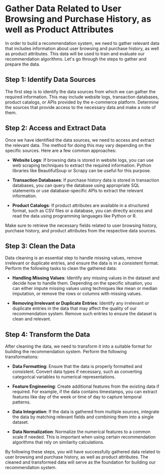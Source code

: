 

# Gather Data Related to User Browsing and Purchase History, as well as Product Attributes

In order to build a recommendation system, we need to gather relevant data that includes information about user browsing and purchase history, as well as product attributes. This data will be used to train and evaluate our recommendation algorithms. Let's go through the steps to gather and prepare the data.

## Step 1: Identify Data Sources
The first step is to identify the data sources from which we can gather the required information. This may include website logs, transaction databases, product catalogs, or APIs provided by the e-commerce platform. Determine the sources that provide access to the necessary data and make a note of them.

## Step 2: Access and Extract Data
Once we have identified the data sources, we need to access and extract the relevant data. The method for doing this may vary depending on the specific sources. Here are a few common approaches:

- **Website Logs**: If browsing data is stored in website logs, you can use web scraping techniques to extract the required information. Python libraries like BeautifulSoup or Scrapy can be useful for this purpose.

- **Transaction Databases**: If purchase history data is stored in transaction databases, you can query the database using appropriate SQL statements or use database-specific APIs to extract the relevant information.

- **Product Catalogs**: If product attributes are available in a structured format, such as CSV files or a database, you can directly access and read the data using programming languages like Python or R.

Make sure to retrieve the necessary fields related to user browsing history, purchase history, and product attributes from the respective data sources.

## Step 3: Clean the Data
Data cleaning is an essential step to handle missing values, remove irrelevant or duplicate entries, and ensure the data is in a consistent format. Perform the following tasks to clean the gathered data:

- **Handling Missing Values**: Identify any missing values in the dataset and decide how to handle them. Depending on the specific situation, you can either impute missing values using techniques like mean or median imputation, or remove the rows or columns with missing values.

- **Removing Irrelevant or Duplicate Entries**: Identify any irrelevant or duplicate entries in the data that may affect the quality of our recommendation system. Remove such entries to ensure the dataset is clean and relevant.

## Step 4: Transform the Data
After cleaning the data, we need to transform it into a suitable format for building the recommendation system. Perform the following transformations:

- **Data Formatting**: Ensure that the data is properly formatted and consistent. Convert data types if necessary, such as converting categorical variables to numerical representations.

- **Feature Engineering**: Create additional features from the existing data if required. For example, if the data contains timestamps, you can extract features like day of the week or time of day to capture temporal patterns.

- **Data Integration**: If the data is gathered from multiple sources, integrate the data by matching relevant fields and combining them into a single dataset.

- **Data Normalization**: Normalize the numerical features to a common scale if needed. This is important when using certain recommendation algorithms that rely on similarity calculations.

By following these steps, you will have successfully gathered data related to user browsing and purchase history, as well as product attributes. The cleaned and transformed data will serve as the foundation for building our recommendation system.

